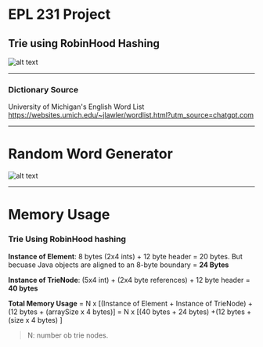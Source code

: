 # EPL 231 Project 

## Trie using RobinHood Hashing
![alt text](https://github.com/AntoniosKalattas/epl231/blob/main/img/AntoniosKalattasV2.drawio_page-0001.jpg)
***

### Dictionary Source
University of Michigan's English Word List
https://websites.umich.edu/~jlawler/wordlist.html?utm_source=chatgpt.com
***

# Random Word Generator 
![alt text](https://github.com/AntoniosKalattas/epl231/blob/main/img/Histogram_%20length%20of%20each%20word-2.png)

***

# Memory Usage

### Trie Using RobinHood hashing
**Instance of Element**: 8 bytes (2x4 ints) + 12 byte header = 20 bytes. But becuase Java objects are aligned to an 8-byte boundary = **24 Bytes**

**Instance of TrieNode**: (5x4 int) + (2x4 byte references) + 12 byte header = **40 bytes**

**Total Memory Usage** = N x [(Instance of Element + Instance of TrieNode) + (12 bytes + (arraySize x 4 bytes)]  = N x [(40 bytes + 24 bytes) +(12 bytes + (size x 4 bytes) ]
> N: number ob trie nodes.


